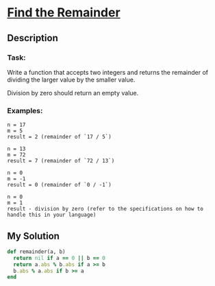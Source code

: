 # [Find the Remainder](https://www.codewars.com/kata/524f5125ad9c12894e00003f)

## Description
### Task:
Write a function that accepts two integers and returns the remainder of dividing the larger value by the smaller value.

Division by zero should return an empty value.

### Examples:
```
n = 17
m = 5
result = 2 (remainder of `17 / 5`)

n = 13
m = 72
result = 7 (remainder of `72 / 13`)

n = 0
m = -1
result = 0 (remainder of `0 / -1`)

n = 0
m = 1
result - division by zero (refer to the specifications on how to handle this in your language)
```

## My Solution
```ruby
def remainder(a, b)
  return nil if a == 0 || b == 0
  return a.abs % b.abs if a >= b
  b.abs % a.abs if b >= a
end
```
